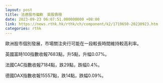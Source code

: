 ```yaml
---
layout: post
title: 法德股市偏軟　英股靠穩
date: 2023-09-23 06:07:51.000000000 +08:00
link: https://news.rthk.hk/rthk/ch/component/k2/1719650-20230923.htm
categories: rthk
---
```


歐洲股市個別發展，市場關注央行可能在一段較長時間維持較高利率。

英國富時100指數收報7683點，升5點，升幅0.07%。

法國CAC指數收報7184點，跌29點，跌幅0.4%。

德國DAX指數收報15557點，跌14點，跌幅0.09%。
